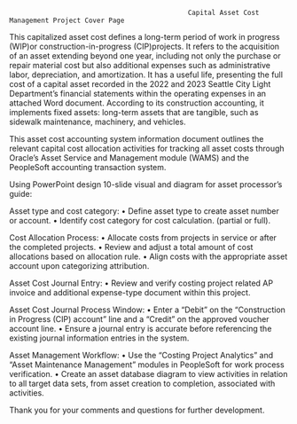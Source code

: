                                                 Capital Asset Cost Management Project Cover Page
This capitalized asset cost defines a long-term period of work in progress (WIP)or construction-in-progress (CIP)projects. It refers to the acquisition of an asset extending beyond one year, including not only the purchase or repair material cost but also additional expenses such as administrative labor, depreciation, and amortization. It has a useful life, presenting the full cost of a capital asset recorded in the 2022 and 2023 Seattle City Light Department’s financial statements within the operating expenses in an attached Word document. According to its construction accounting, it implements fixed assets: long-term assets that are tangible, such as sidewalk maintenance, machinery, and vehicles.

This asset cost accounting system information document outlines the relevant capital cost allocation activities for tracking all asset costs through Oracle’s Asset Service and Management module (WAMS) and the PeopleSoft accounting transaction system.

Using PowerPoint design 10-slide visual and diagram for asset processor’s guide:

Asset type and cost category:
•	Define asset type to create asset number or account.
•	Identify cost category for cost calculation. (partial or full). 

Cost Allocation Process:
•	Allocate costs from projects in service or after the completed projects.
•	Review and adjust a total amount of cost allocations based on allocation rule.
•	Align costs with the appropriate asset account upon categorizing attribution.

Asset Cost Journal Entry:
•	Review and verify costing project related AP invoice and additional expense-type document within this project.

Asset Cost Journal Process Window:
•	Enter a “Debit” on the “Construction in Progress (CIP) account” line and a “Credit” on the approved voucher account line. 
•	Ensure a journal entry is accurate before referencing the existing journal information entries in the system.

Asset Management Workflow:
•	 Use the “Costing Project Analytics” and “Asset Maintenance Management” modules in PeopleSoft for work process verification. 
•	Create an asset database diagram to view activities in relation to all target data sets, from asset creation to completion, associated with activities.

Thank you for your comments and questions for further development.

              
     
